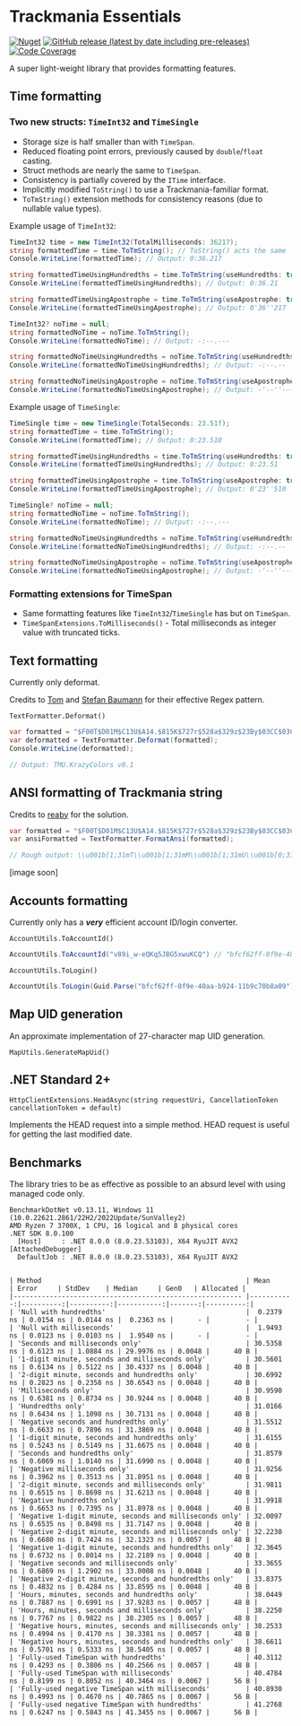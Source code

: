 # Trackmania Essentials

[![Nuget](https://img.shields.io/nuget/v/TmEssentials?style=for-the-badge&logo=nuget)](https://www.nuget.org/packages/TmEssentials/)
[![GitHub release (latest by date including pre-releases)](https://img.shields.io/github/v/release/BigBang1112/tm-essentials?include_prereleases&style=for-the-badge&logo=github)](https://github.com/BigBang1112/tm-essentials/releases)
[![Code Coverage](https://img.shields.io/badge/Code%20Coverage-91%25-success?style=for-the-badge)](https://github.com/BigBang1112/tm-essentials)

A super light-weight library that provides formatting features.

## Time formatting

### Two new structs: `TimeInt32` and `TimeSingle`

- Storage size is half smaller than with `TimeSpan`.
- Reduced floating point errors, previously caused by `double`/`float` casting.
- Struct methods are nearly the same to `TimeSpan`.
- Consistency is partially covered by the `ITime` interface.
- Implicitly modified `ToString()` to use a Trackmania-familiar format.
- `ToTmString()` extension methods for consistency reasons (due to nullable value types).

Example usage of `TimeInt32`:

```cs
TimeInt32 time = new TimeInt32(TotalMilliseconds: 36217);
string formattedTime = time.ToTmString(); // ToString() acts the same
Console.WriteLine(formattedTime); // Output: 0:36.217

string formattedTimeUsingHundredths = time.ToTmString(useHundredths: true);
Console.WriteLine(formattedTimeUsingHundredths); // Output: 0:36.21

string formattedTimeUsingApostrophe = time.ToTmString(useApostrophe: true);
Console.WriteLine(formattedTimeUsingApostrophe); // Output: 0'36''217

TimeInt32? noTime = null;
string formattedNoTime = noTime.ToTmString();
Console.WriteLine(formattedNoTime); // Output: -:--.---

string formattedNoTimeUsingHundredths = noTime.ToTmString(useHundredths: true);
Console.WriteLine(formattedNoTimeUsingHundredths); // Output: -:--.--

string formattedNoTimeUsingApostrophe = noTime.ToTmString(useApostrophe: true);
Console.WriteLine(formattedNoTimeUsingApostrophe); // Output: -'--''---
```

Example usage of `TimeSingle`:

```cs
TimeSingle time = new TimeSingle(TotalSeconds: 23.51f);
string formattedTime = time.ToTmString();
Console.WriteLine(formattedTime); // Output: 0:23.510

string formattedTimeUsingHundredths = time.ToTmString(useHundredths: true);
Console.WriteLine(formattedTimeUsingHundredths); // Output: 0:23.51

string formattedTimeUsingApostrophe = time.ToTmString(useApostrophe: true);
Console.WriteLine(formattedTimeUsingApostrophe); // Output: 0'23''510

TimeSingle? noTime = null;
string formattedNoTime = noTime.ToTmString();
Console.WriteLine(formattedNoTime); // Output: -:--.---

string formattedNoTimeUsingHundredths = noTime.ToTmString(useHundredths: true);
Console.WriteLine(formattedNoTimeUsingHundredths); // Output: -:--.--

string formattedNoTimeUsingApostrophe = noTime.ToTmString(useApostrophe: true);
Console.WriteLine(formattedNoTimeUsingApostrophe); // Output: -'--''---
```

### Formatting extensions for TimeSpan

- Same formatting features like `TimeInt32`/`TimeSingle` has but on `TimeSpan`.
- `TimeSpanExtensions.ToMilliseconds()` - Total milliseconds as integer value with truncated ticks.

## Text formatting

Currently only deformat.

Credits to [Tom](https://github.com/ThaumicTom) and [Stefan Baumann](https://github.com/stefan-baumann) for their effective Regex pattern.

`TextFormatter.Deformat()`

```cs
var formatted = "$F00T$D01M$C13U$A14.$815K$727r$528a$329z$23By$03CC$03Co$04Bl$059o$068r$077s$085 $094v$0A30$0B1.$0C01";
var deformatted = TextFormatter.Deformat(formatted);
Console.WriteLine(deformatted);

// Output: TMU.KrazyColors v0.1
```

## ANSI formatting of Trackmania string

Credits to [reaby](https://github.com/reaby) for the solution.

```cs
var formatted = "$F00T$D01M$C13U$A14.$815K$727r$528a$329z$23By$03CC$03Co$04Bl$059o$068r$077s$085 $094v$0A30$0B1.$0C01";
var ansiFormatted = TextFormatter.FormatAnsi(formatted);

// Rough output: \\u001b[1;31mT\\u001b[1;31mM\\u001b[1;31mU\\u001b[0;31m.\\u001b[0;35mK\\u001b[0;35mr\\u001b[0;34ma\\u001b[0;34mz\\u001b[1;34my\\u001b[0;34mC\\u001b[0;34mo\\u001b[0;34ml\\u001b[0;36mo\\u001b[0;36mr\\u001b[0;36ms\\u001b[0;32m \\u001b[0;32mv\\u001b[0;32m0\\u001b[0;32m.\\u001b[0;32m1\\u001b[39m\\u001b[22m
```

[image soon]

## Accounts formatting

Currently only has a ***very*** efficient account ID/login converter.

`AccountUtils.ToAccountId()`

```cs
AccountUtils.ToAccountId("v89i_w-eQKq5JBG5xwuKCQ") // "bfcf62ff-0f9e-40aa-b924-11b9c70b8a09"
```

`AccountUtils.ToLogin()`

```cs
AccountUtils.ToLogin(Guid.Parse("bfcf62ff-0f9e-40aa-b924-11b9c70b8a09")) // "v89i_w-eQKq5JBG5xwuKCQ"
```

## Map UID generation

An approximate implementation of 27-character map UID generation.

`MapUtils.GenerateMapUid()`

## .NET Standard 2+

`HttpClientExtensions.HeadAsync(string requestUri, CancellationToken cancellationToken = default)`

Implements the HEAD request into a simple method. HEAD request is useful for getting the last modified date.

## Benchmarks

The library tries to be as effective as possible to an absurd level with using managed code only.

```
BenchmarkDotNet v0.13.11, Windows 11 (10.0.22621.2861/22H2/2022Update/SunValley2)
AMD Ryzen 7 3700X, 1 CPU, 16 logical and 8 physical cores
.NET SDK 8.0.100
  [Host]     : .NET 8.0.0 (8.0.23.53103), X64 RyuJIT AVX2 [AttachedDebugger]
  DefaultJob : .NET 8.0.0 (8.0.23.53103), X64 RyuJIT AVX2


| Method                                                   | Mean       | Error     | StdDev    | Median     | Gen0   | Allocated |
|--------------------------------------------------------- |-----------:|----------:|----------:|-----------:|-------:|----------:|
| 'Null with hundredths'                                   |  0.2379 ns | 0.0154 ns | 0.0144 ns |  0.2363 ns |      - |         - |
| 'Null with milliseconds'                                 |  1.9493 ns | 0.0123 ns | 0.0103 ns |  1.9540 ns |      - |         - |
| 'Seconds and milliseconds only'                          | 30.5358 ns | 0.6123 ns | 1.0884 ns | 29.9976 ns | 0.0048 |      40 B |
| '1-digit minute, seconds and milliseconds only'          | 30.5601 ns | 0.6134 ns | 0.5122 ns | 30.4337 ns | 0.0048 |      40 B |
| '2-digit minute, seconds and hundredths only'            | 30.6992 ns | 0.2823 ns | 0.2358 ns | 30.6543 ns | 0.0048 |      40 B |
| 'Milliseconds only'                                      | 30.9590 ns | 0.6381 ns | 0.8734 ns | 30.9244 ns | 0.0048 |      40 B |
| 'Hundredths only'                                        | 31.0166 ns | 0.6434 ns | 1.1098 ns | 30.7131 ns | 0.0048 |      40 B |
| 'Negative seconds and hundredths only'                   | 31.5512 ns | 0.6633 ns | 0.7896 ns | 31.3869 ns | 0.0048 |      40 B |
| '1-digit minute, seconds and hundredths only'            | 31.6155 ns | 0.5243 ns | 0.5149 ns | 31.6675 ns | 0.0048 |      40 B |
| 'Seconds and hundredths only'                            | 31.8579 ns | 0.6069 ns | 1.0140 ns | 31.6990 ns | 0.0048 |      40 B |
| 'Negative milliseconds only'                             | 31.9256 ns | 0.3962 ns | 0.3513 ns | 31.8951 ns | 0.0048 |      40 B |
| '2-digit minute, seconds and milliseconds only'          | 31.9811 ns | 0.6515 ns | 0.8698 ns | 31.6213 ns | 0.0048 |      40 B |
| 'Negative hundredths only'                               | 31.9918 ns | 0.6653 ns | 0.7395 ns | 31.8978 ns | 0.0048 |      40 B |
| 'Negative 1-digit minute, seconds and milliseconds only' | 32.0097 ns | 0.6535 ns | 0.8498 ns | 31.7147 ns | 0.0048 |      40 B |
| 'Negative 2-digit minute, seconds and milliseconds only' | 32.2230 ns | 0.6680 ns | 0.7424 ns | 32.1323 ns | 0.0057 |      48 B |
| 'Negative 1-digit minute, seconds and hundredths only'   | 32.3645 ns | 0.6732 ns | 0.8014 ns | 32.2189 ns | 0.0048 |      40 B |
| 'Negative seconds and milliseconds only'                 | 33.3655 ns | 0.6869 ns | 1.2902 ns | 33.0008 ns | 0.0048 |      40 B |
| 'Negative 2-digit minute, seconds and hundredths only'   | 33.8375 ns | 0.4832 ns | 0.4284 ns | 33.8595 ns | 0.0048 |      40 B |
| 'Hours, minutes, seconds and hundredths only'            | 38.0449 ns | 0.7887 ns | 0.6991 ns | 37.9283 ns | 0.0057 |      48 B |
| 'Hours, minutes, seconds and milliseconds only'          | 38.2250 ns | 0.7767 ns | 0.9822 ns | 38.2305 ns | 0.0057 |      48 B |
| 'Negative hours, minutes, seconds and milliseconds only' | 38.2533 ns | 0.4994 ns | 0.4170 ns | 38.3381 ns | 0.0057 |      48 B |
| 'Negative hours, minutes, seconds and hundredths only'   | 38.6611 ns | 0.5701 ns | 0.5333 ns | 38.5405 ns | 0.0057 |      48 B |
| 'Fully-used TimeSpan with hundredths'                    | 40.3112 ns | 0.4293 ns | 0.3806 ns | 40.2566 ns | 0.0057 |      48 B |
| 'Fully-used TimeSpan with milliseconds'                  | 40.4784 ns | 0.8199 ns | 0.8052 ns | 40.3464 ns | 0.0067 |      56 B |
| 'Fully-used negative TimeSpan with milliseconds'         | 40.8930 ns | 0.4993 ns | 0.4670 ns | 40.7865 ns | 0.0067 |      56 B |
| 'Fully-used negative TimeSpan with hundredths'           | 41.2768 ns | 0.6247 ns | 0.5843 ns | 41.3455 ns | 0.0067 |      56 B |
```
